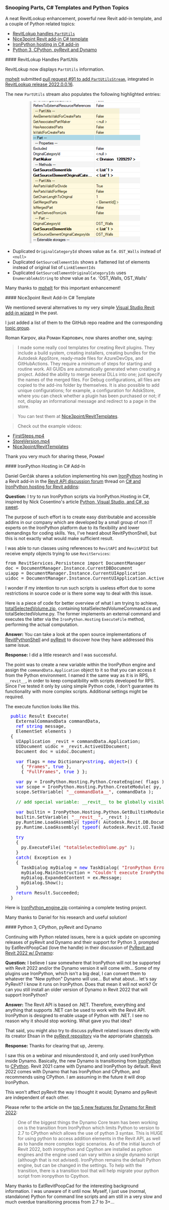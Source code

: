<head>
<meta http-equiv="Content-Type" content="text/html; charset=utf-8">
<link rel="stylesheet" type="text/css" href="bc.css">
<script src="https://cdn.rawgit.com/google/code-prettify/master/loader/run_prettify.js" type="text/javascript"></script>
</head>

<!---

- https://github.com/jeremytammik/RevitLookup/pull/91
  https://github.com/jeremytammik/RevitLookup/releases/tag/2022.0.0.16
  integrated pull request #91 by @mphelt to add PartUtilsStream
  https://github.com/mphelt
  Adds PartUtilsStream that populates highlighted entries:
  a/img/revitlookup_PartUtilsStream.png
  Duplicated OriginalCategoryId shows value as f.e. OST_Walls instead of < null >.
  Duplicated GetSourceElementIds shows a 'flattened' list of elements instead of original list of LinkElementIds.
  Duplicated GetSourceElementOriginalCategoryIds uses EnumerableAsString to show value as f.e. 'OST_Walls, OST_Walls'.

- C# templates for Revit
  Роман Карпович <nice3point@gmail.com>
  Hi Jeremy, I made some really cool templates for creating revit plugins. With a build system, creating installers and bundles for the Autodesk Store. Ready-made files for AzureDevOps, GitHubActions have been written. A minimum of steps for starting and routine work, all GUIDs are generated by themselves when creating a project. Added the ability to merge several DLLs into one, just specify the names of the merged files. For Debug configurations, all files are copied to the addons folder by themselves. It is also possible to add unique configurations, for example, a configuration for AdskStore, where you can check whether a plugin is purchased or not, in the second case, display an informational message and redirect to a page in the store. You can test them here https://github.com/Nice3point/RevitTemplates and share them on your blog. Video with an example in the attached files.
  FirstSteps.mp4 -- https://drive.google.com/file/d/1Pm0tygJNRcXP_8O8XCsk2C5Jt3FQFCym/view
  StoreVersion.mp4 -- https://drive.google.com/file/d/1bPveyMoGi0U9MVTT0UxWVPK7gXb2amJu/view
  https://github.com/Nice3point/RevitTemplates

- C# and IronPython Hosting for Revit addins
  https://forums.autodesk.com/t5/revit-api-forum/c-and-ironpython-hosting-for-revit-addins/m-p/10629723
  
- CPython and Python 3
  PyRevit and Revit 2022 w/ Dynamo
  https://forums.autodesk.com/t5/revit-api-forum/pyrevit-and-revit-2022-w-dynamo/m-p/10638367

twitter:

add #thebuildingcoder

A neat RevitLookup enhancement for snooping PartUtils, a couple of Python related topics and a powerful new Revit add-in template for the #RevitAPI #DynamoBim @AutodeskForge @AutodeskRevit #bim #ForgeDevCon https://autode.sk/snoopparts

A neat RevitLookup enhancement, powerful new Revit add-in template, and a couple of Python related topics
&ndash; RevitLokup handles <code>PartUtils</code>
&ndash; Nice3point Revit add-in C&#35; template
&ndash; IronPython hosting in C&#35; add-in
&ndash; Python 3, CPython, pyRevit and Dynamo...

linkedin:

#bim #DynamoBim #ForgeDevCon #Revit #API #IFC #SDK #AI #VisualStudio #Autodesk #AEC #adsk

the [Revit API discussion forum](http://forums.autodesk.com/t5/revit-api-forum/bd-p/160) thread

<center>
<img src="img/" alt="" title="" width="600"/>
<p style="font-size: 80%; font-style:italic"></p>
</center>

**Question:** 

**Answer:**

**Response:**  

Many thanks to  for this very helpful explanation!

<pre class="code">
</pre>

-->

### Snooping Parts, C&#35; Templates and Python Topics

A neat RevitLookup enhancement, powerful new Revit add-in template, and a couple of Python related topics:

- [RevitLokup handles `PartUtils`](#2)
- [Nice3point Revit add-in C&#35; template](#3)
- [IronPython hosting in C&#35; add-in](#4)
- [Python 3, CPython, pyRevit and Dynamo](#5)

####<a name="2"></a> RevitLokup Handles PartUtils

RevitLokup now displays `PartUtils` information.

[mphelt](https://github.com/mphelt) submitted
[pull request #91 to add `PartUtilsStream`](https://github.com/jeremytammik/RevitLookup/pull/91),
integrated in [RevitLookup release 2022.0.0.16](https://github.com/jeremytammik/RevitLookup/releases/tag/2022.0.0.16).

The new `PartUtils` stream also populates the following highlighted entries:

<center>
<img src="img/revitlookup_PartUtilsStream.png" alt="Snoop PartUtils" title="Snoop PartUtils" width="354"/> <!-- 354 -->
</center>

- Duplicated `OriginalCategoryId` shows value as f.e. `OST_Walls` instead of <code>&lt;null&gt;</code>
- Duplicated `GetSourceElementIds` shows a flattened list of elements instead of original list of `LinkElementIds`
- Duplicated `GetSourceElementOriginalCategoryIds` uses `EnumerableAsString` to show value as f.e. 'OST_Walls, OST_Walls'

Many thanks to [mphelt](https://github.com/mphelt) for this important enhancement!


####<a name="3"></a> Nice3point Revit Add-In C&#35; Template 

We mentioned several alternatives to
my very simple [Visual Studio Revit add-in wizard](https://github.com/jeremytammik/VisualStudioRevitAddinWizard) in
the past.

I just added a list of them to the GitHub repo readme and
the corresponding [topic group](https://thebuildingcoder.typepad.com/blog/about-the-author.html#5.20).

Roman Karpov, aka Роман Карпович, now shares another one, saying:

> I made some really cool templates for creating Revit plugins.
They include a build system, creating installers, creating bundles for the Autodesk AppStore, ready-made files for AzureDevOps, and GitHubActions.
They require a minimum of steps for starting and routine work.
All GUIDs are automatically generated when creating a project.
Added the ability to merge several DLLs into one; just specify the names of the merged files.
For Debug configurations, all files are copied to the add-ins folder by themselves.
It is also possible to add unique configurations; for example, a configuration for AdskStore, where you can check whether a plugin has been purchased or not; if not, display an informational message and redirect to a page in the store.

> You can test them at [Nice3point/RevitTemplates](https://github.com/Nice3point/RevitTemplates).

> Check out the example videos:

- [FirstSteps.mp4](https://drive.google.com/file/d/1Pm0tygJNRcXP_8O8XCsk2C5Jt3FQFCym/view)
- [StoreVersion.mp4](https://drive.google.com/file/d/1bPveyMoGi0U9MVTT0UxWVPK7gXb2amJu/view)
- [Nice3point/RevitTemplates](https://github.com/Nice3point/RevitTemplates)

Thank you very much for sharing these, Роман!


####<a name="4"></a> IronPython Hosting in C&#35; Add-In

Daniel Gerčák shares a solution implementing his
own [IronPython](https://ironpython.net) hosting in a Revit add-in in
the [Revit API discussion forum](http://forums.autodesk.com/t5/revit-api-forum/bd-p/160) thread
on [C&#35; and IronPython hosting for Revit addins](https://forums.autodesk.com/t5/revit-api-forum/c-and-ironpython-hosting-for-revit-addins/m-p/10629723):


**Question:** I try to run IronPython scripts via IronPython.Hosting in C#, inspired by Nick Cosentino's
article [Python, Visual Studio, and C&#35;, so sweet](https://www.codeproject.com/Articles/657698/Python-Visual-Studio-and-Csharp-So-Sweet).

The purpose of such effort is to create easy distributable and accessible addins in our company which are developed by a small group of non IT experts on the IronPython platform due to its flexibility and lower demandings for coding skills.
Yes, I've heard about RevitPythonShell, but this is not exactly what would make sufficient result.

I was able to run classes using references to `RevitAPI` and `RevitAPIUI` but receive empty objects trying to use `RevitServices`:

<pre class="prettyprint">
from RevitServices.Persistence import DocumentManager
doc = DocumentManager.Instance.CurrentDBDocument
uiapp = DocumentManager.Instance.CurrentUIApplication
uidoc = DocumentManager.Instance.CurrentUIApplication.ActiveUIDocument
</pre>

I wonder if my intention to run such scripts is useless effort due to some restrictions in source code or is there some way to deal with this issue.

Here is a piece of code for better overview of what I am trying to achieve,
[totalSelectedVolume.zip](zip/dg_totalSelectedVolume.zip),
containing totalSelectedVolumeCommand.cs and totalSelectedVolume.py.
The former implements an external command and executes the latter via the `IronPython.Hosting` `ExecuteFile` method, performing the actual computation.

**Answer:** You can take a look at the open source implementations
of [RevitPythonShell](https://github.com/architecture-building-systems/revitpythonshell)
and [pyRevit](https://github.com/eirannejad/pyRevit) to
discover how they have addressed this same issue.

**Response:** I did a little research and I was successful.

The point was to create a new variable within the IronPython engine and assign the `commandData.Application` object to it so that you can access it from the Python environment.
I named it the same way as it is in RPS, `__revit__`, in order to keep compatibility with scripts developed for RPS.
Since I've tested it only by using simple Python code, I don't guarantee its functionality with more complex scripts.
Additional settings might be required.

The execute function looks like this.

<pre class="code">
&nbsp;&nbsp;<span style="color:blue;">public</span>&nbsp;Result&nbsp;Execute(
&nbsp;&nbsp;&nbsp;&nbsp;ExternalCommandData&nbsp;commandData,
&nbsp;&nbsp;&nbsp;&nbsp;<span style="color:blue;">ref</span>&nbsp;<span style="color:blue;">string</span>&nbsp;message,
&nbsp;&nbsp;&nbsp;&nbsp;ElementSet&nbsp;elements&nbsp;)
&nbsp;&nbsp;{
&nbsp;&nbsp;&nbsp;&nbsp;UIApplication&nbsp;_revit&nbsp;=&nbsp;commandData.Application;
&nbsp;&nbsp;&nbsp;&nbsp;UIDocument&nbsp;uidoc&nbsp;=&nbsp;_revit.ActiveUIDocument;
&nbsp;&nbsp;&nbsp;&nbsp;Document&nbsp;doc&nbsp;=&nbsp;uidoc.Document;
 
&nbsp;&nbsp;&nbsp;&nbsp;<span style="color:blue;">var</span>&nbsp;flags&nbsp;=&nbsp;<span style="color:blue;">new</span>&nbsp;Dictionary&lt;<span style="color:blue;">string</span>,&nbsp;<span style="color:blue;">object</span>&gt;()&nbsp;{
&nbsp;&nbsp;&nbsp;&nbsp;&nbsp;&nbsp;{&nbsp;<span style="color:#a31515;">&quot;Frames&quot;</span>,&nbsp;<span style="color:blue;">true</span>&nbsp;},
&nbsp;&nbsp;&nbsp;&nbsp;&nbsp;&nbsp;{&nbsp;<span style="color:#a31515;">&quot;FullFrames&quot;</span>,&nbsp;<span style="color:blue;">true</span>&nbsp;}&nbsp;};
 
&nbsp;&nbsp;&nbsp;&nbsp;<span style="color:blue;">var</span>&nbsp;py&nbsp;=&nbsp;IronPython.Hosting.Python.CreateEngine(&nbsp;flags&nbsp;);
&nbsp;&nbsp;&nbsp;&nbsp;<span style="color:blue;">var</span>&nbsp;scope&nbsp;=&nbsp;IronPython.Hosting.Python.CreateModule(&nbsp;py,&nbsp;<span style="color:#a31515;">&quot;__main__&quot;</span>&nbsp;);
&nbsp;&nbsp;&nbsp;&nbsp;scope.SetVariable(&nbsp;<span style="color:#a31515;">&quot;__commandData__&quot;</span>,&nbsp;commandData&nbsp;);
 
&nbsp;&nbsp;&nbsp;&nbsp;<span style="color:green;">//&nbsp;add&nbsp;special&nbsp;variable:&nbsp;__revit__&nbsp;to&nbsp;be&nbsp;globally&nbsp;visible&nbsp;everywhere:</span>
 
&nbsp;&nbsp;&nbsp;&nbsp;<span style="color:blue;">var</span>&nbsp;builtin&nbsp;=&nbsp;IronPython.Hosting.Python.GetBuiltinModule(&nbsp;py&nbsp;);
&nbsp;&nbsp;&nbsp;&nbsp;builtin.SetVariable(&nbsp;<span style="color:#a31515;">&quot;__revit__&quot;</span>,&nbsp;_revit&nbsp;);
&nbsp;&nbsp;&nbsp;&nbsp;py.Runtime.LoadAssembly(&nbsp;<span style="color:blue;">typeof</span>(&nbsp;Autodesk.Revit.DB.Document&nbsp;).Assembly&nbsp;);
&nbsp;&nbsp;&nbsp;&nbsp;py.Runtime.LoadAssembly(&nbsp;<span style="color:blue;">typeof</span>(&nbsp;Autodesk.Revit.UI.TaskDialog&nbsp;).Assembly&nbsp;);
 
&nbsp;&nbsp;&nbsp;&nbsp;<span style="color:blue;">try</span>
&nbsp;&nbsp;&nbsp;&nbsp;{
&nbsp;&nbsp;&nbsp;&nbsp;&nbsp;&nbsp;py.ExecuteFile(&nbsp;<span style="color:#a31515;">&quot;totalSelectedVolume.py&quot;</span>&nbsp;);
&nbsp;&nbsp;&nbsp;&nbsp;}
&nbsp;&nbsp;&nbsp;&nbsp;<span style="color:blue;">catch</span>(&nbsp;Exception&nbsp;ex&nbsp;)
&nbsp;&nbsp;&nbsp;&nbsp;{
&nbsp;&nbsp;&nbsp;&nbsp;&nbsp;&nbsp;TaskDialog&nbsp;myDialog&nbsp;=&nbsp;<span style="color:blue;">new</span>&nbsp;TaskDialog(&nbsp;<span style="color:#a31515;">&quot;IronPython&nbsp;Error&quot;</span>&nbsp;);
&nbsp;&nbsp;&nbsp;&nbsp;&nbsp;&nbsp;myDialog.MainInstruction&nbsp;=&nbsp;<span style="color:#a31515;">&quot;Couldn&#39;t&nbsp;execute&nbsp;IronPython&nbsp;script&nbsp;totalSelectedVolume.py:&nbsp;&quot;</span>;
&nbsp;&nbsp;&nbsp;&nbsp;&nbsp;&nbsp;myDialog.ExpandedContent&nbsp;=&nbsp;ex.Message;
&nbsp;&nbsp;&nbsp;&nbsp;&nbsp;&nbsp;myDialog.Show();
&nbsp;&nbsp;&nbsp;&nbsp;}
&nbsp;&nbsp;&nbsp;&nbsp;<span style="color:blue;">return</span>&nbsp;Result.Succeeded;
&nbsp;&nbsp;}
</pre>

Here is [IronPython_engine.zip](zip/dg_IronPython_engine.zip) containing a complete testing project.

Many thanks to Daniel for his research and useful solution!

####<a name="5"></a> Python 3, CPython, pyRevit and Dynamo

Continuing with Python related issues, here is a quick update on upcoming releases of pyRevit and Dynamo and their support for Python 3, prompted by 
EatRevitPoopCad (love the handle) in their discussion
of [PyRevit and Revit 2022 w/ Dynamo](https://forums.autodesk.com/t5/revit-api-forum/pyrevit-and-revit-2022-w-dynamo/m-p/10638367):

**Question:** I believe I saw somewhere that IronPython will not be supported with Revit 2022 and/or the Dynamo version it will come with...
Some of my plugins use IronPython, which isn't a big deal, I can convert them to whatever the "New python" Dynamo will use...
But what about... let's say PyRevit?
I know it runs on IronPython.
Does that mean it will not work?
Or can you still install an older version of Dynamo in Revit 2022 that will support IronPython?

**Answer:** The Revit API is based on .NET.
Therefore, everything and anything that supports .NET can be used to work with the Revit API.
IronPython is designed to enable usage of Python with .NET.
I see no reason why it should stop working.
What gave you that idea?

That said, you might also try to discuss pyRevit related issues directly with its creator Ehsan in
the [pyRevit repository](https://github.com/eirannejad/pyRevit) via
the appropriate [channels](https://github.com/eirannejad/pyRevit#staying-updated).

**Response:** Thanks for clearing that up, Jeremy.

I saw this on a webinar and misunderstood it, and only used IronPython inside Dynamo.
Basically, the new Dynamo is transitioning
from [IronPython](https://ironpython.net)
to [CPython](https://github.com/python/cpython).
Revit 2021 came with Dynamo and IronPython by default.
Revit 2022 comes with Dynamo that has IronPython and CPython, and recommends using CPython.
I am assuming in the future it will drop IronPython.

This won't affect pyRevit the way I thought it would; Dynamo and pyRevit are independent of each other.

Please refer to the article
on the [top 5 new features for Dynamo for Revit 2022](https://www.caddmicrosystems.com/blog/top-5-new-features-for-dynamo-for-revit-2022):
 
> One of the biggest things the Dynamo Core team has been working on is the transition from IronPython which limits Python to version to 2.7 to CPython which allows the use of python 3 syntax. This is HUGE for using python to access addition elements in the Revit API, as well as to handle more complex logic scenarios. As of the initial launch of Revit 2022, both ironpython and Cpython are installed as python engines and the engine used can vary within a single dynamo script (although that is not advised).
IronPython remains the default Python engine, but can be changed in the settings.
To help with the transition, there is a transition tool that will help migrate your python script from ironpython to Cpython.

Many thanks to EatRevitPoopCad for the interesting background information.
I was unaware of it until now.
Myself, I just use (normal, standalone) Python for command line scripts and am still in a very slow and much overdue transitioning process from 2.7 to 3+...
